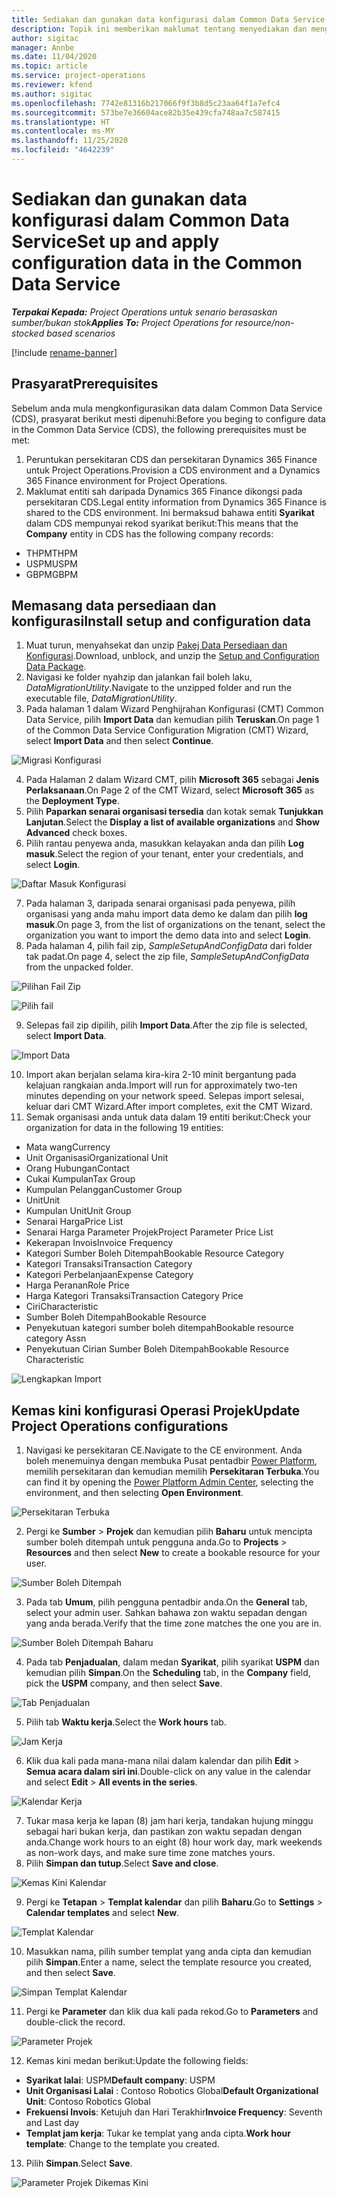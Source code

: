 ```yaml
---
title: Sediakan dan gunakan data konfigurasi dalam Common Data Service
description: Topik ini memberikan maklumat tentang menyediakan dan menggunakan data konfigurasi dalam Operasi Projek.
author: sigitac
manager: Annbe
ms.date: 11/04/2020
ms.topic: article
ms.service: project-operations
ms.reviewer: kfend
ms.author: sigitac
ms.openlocfilehash: 7742e81316b217066f9f3b8d5c23aa64f1a7efc4
ms.sourcegitcommit: 573be7e36604ace82b35e439cfa748aa7c587415
ms.translationtype: HT
ms.contentlocale: ms-MY
ms.lasthandoff: 11/25/2020
ms.locfileid: "4642239"
---
```

# <a name="set-up-and-apply-configuration-data-in-the-common-data-service"></a><span data-ttu-id="d109c-103">Sediakan dan gunakan data konfigurasi dalam Common Data Service</span><span class="sxs-lookup"><span data-stu-id="d109c-103">Set up and apply configuration data in the Common Data Service</span></span> 

<span data-ttu-id="d109c-104">_**Terpakai Kepada:** Project Operations untuk senario berasaskan sumber/bukan stok_</span><span class="sxs-lookup"><span data-stu-id="d109c-104">_**Applies To:** Project Operations for resource/non-stocked based scenarios_</span></span>

[!include [rename-banner](~/includes/cc-data-platform-banner.md)]

## <a name="prerequisites"></a><span data-ttu-id="d109c-105">Prasyarat</span><span class="sxs-lookup"><span data-stu-id="d109c-105">Prerequisites</span></span>

<span data-ttu-id="d109c-106">Sebelum anda mula mengkonfigurasikan data dalam Common Data Service (CDS), prasyarat berikut mesti dipenuhi:</span><span class="sxs-lookup"><span data-stu-id="d109c-106">Before you beging to configure data in the Common Data Service (CDS), the following prerequisites must be met:</span></span>

1.  <span data-ttu-id="d109c-107">Peruntukan persekitaran CDS dan persekitaran Dynamics 365 Finance untuk Project Operations.</span><span class="sxs-lookup"><span data-stu-id="d109c-107">Provision a CDS environment and a Dynamics 365 Finance environment for Project Operations.</span></span>
2.  <span data-ttu-id="d109c-108">Maklumat entiti sah daripada Dynamics 365 Finance dikongsi pada persekitaran CDS.</span><span class="sxs-lookup"><span data-stu-id="d109c-108">Legal entity information from Dynamics 365 Finance is shared to the CDS environment.</span></span> <span data-ttu-id="d109c-109">Ini bermaksud bahawa entiti **Syarikat** dalam CDS mempunyai rekod syarikat berikut:</span><span class="sxs-lookup"><span data-stu-id="d109c-109">This means that the **Company** entity in CDS has the following company records:</span></span>
  - <span data-ttu-id="d109c-110">THPM</span><span class="sxs-lookup"><span data-stu-id="d109c-110">THPM</span></span>
  - <span data-ttu-id="d109c-111">USPM</span><span class="sxs-lookup"><span data-stu-id="d109c-111">USPM</span></span>
  - <span data-ttu-id="d109c-112">GBPM</span><span class="sxs-lookup"><span data-stu-id="d109c-112">GBPM</span></span>

## <a name="install-setup-and-configuration-data"></a><span data-ttu-id="d109c-113">Memasang data persediaan dan konfigurasi</span><span class="sxs-lookup"><span data-stu-id="d109c-113">Install setup and configuration data</span></span>

1. <span data-ttu-id="d109c-114">Muat turun, menyahsekat dan unzip [Pakej Data Persediaan dan Konfigurasi](https://download.microsoft.com/download/1/3/4/1349369c-6209-42b7-b3b4-5be0e67cacd8/ProjOpsSampleSetupData-%20Integrated%20UR1.zip).</span><span class="sxs-lookup"><span data-stu-id="d109c-114">Download, unblock, and unzip the [Setup and Configuration Data Package](https://download.microsoft.com/download/1/3/4/1349369c-6209-42b7-b3b4-5be0e67cacd8/ProjOpsSampleSetupData-%20Integrated%20UR1.zip).</span></span>
2. <span data-ttu-id="d109c-115">Navigasi ke folder nyahzip dan jalankan fail boleh laku, *DataMigrationUtility*.</span><span class="sxs-lookup"><span data-stu-id="d109c-115">Navigate to the unzipped folder and run the executable file, *DataMigrationUtility*.</span></span>
3. <span data-ttu-id="d109c-116">Pada halaman 1 dalam Wizard Penghijrahan Konfigurasi (CMT) Common Data Service, pilih **Import Data** dan kemudian pilih **Teruskan**.</span><span class="sxs-lookup"><span data-stu-id="d109c-116">On page 1 of the Common Data Service Configuration Migration (CMT) Wizard, select **Import Data** and then select **Continue**.</span></span>

![Migrasi Konfigurasi](./media/1ConfigurationMigration.png)

4. <span data-ttu-id="d109c-118">Pada Halaman 2 dalam Wizard CMT, pilih **Microsoft 365** sebagai **Jenis Perlaksanaan**.</span><span class="sxs-lookup"><span data-stu-id="d109c-118">On Page 2 of the CMT Wizard, select **Microsoft 365** as the **Deployment Type**.</span></span>
5. <span data-ttu-id="d109c-119">Pilih **Paparkan senarai organisasi tersedia** dan kotak semak **Tunjukkan Lanjutan**.</span><span class="sxs-lookup"><span data-stu-id="d109c-119">Select the **Display a list of available organizations** and **Show Advanced** check boxes.</span></span>
6. <span data-ttu-id="d109c-120">Pilih rantau penyewa anda, masukkan kelayakan anda dan pilih **Log masuk**.</span><span class="sxs-lookup"><span data-stu-id="d109c-120">Select the region of your tenant, enter your credentials, and select **Login**.</span></span>

![Daftar Masuk Konfigurasi](./media/2ConfigurationSignin.png)

7. <span data-ttu-id="d109c-122">Pada halaman 3, daripada senarai organisasi pada penyewa, pilih organisasi yang anda mahu import data demo ke dalam dan pilih **log masuk**.</span><span class="sxs-lookup"><span data-stu-id="d109c-122">On page 3, from the list of organizations on the tenant, select the organization you want to import the demo data into and select **Login**.</span></span>
8. <span data-ttu-id="d109c-123">Pada halaman 4, pilih fail zip, *SampleSetupAndConfigData* dari folder tak padat.</span><span class="sxs-lookup"><span data-stu-id="d109c-123">On page 4, select the zip file, *SampleSetupAndConfigData* from the unpacked folder.</span></span>

![Pilihan Fail Zip](./media/3ZipFile.png)

![Pilih fail](./media/4SelectAFile.png)

9. <span data-ttu-id="d109c-126">Selepas fail zip dipilih, pilih **Import Data**.</span><span class="sxs-lookup"><span data-stu-id="d109c-126">After the zip file is selected, select **Import Data**.</span></span>

![Import Data](./media/5ImportData.png)

10. <span data-ttu-id="d109c-128">Import akan berjalan selama kira-kira 2-10 minit bergantung pada kelajuan rangkaian anda.</span><span class="sxs-lookup"><span data-stu-id="d109c-128">Import will run for approximately two-ten minutes depending on your network speed.</span></span> <span data-ttu-id="d109c-129">Selepas import selesai, keluar dari CMT Wizard.</span><span class="sxs-lookup"><span data-stu-id="d109c-129">After import completes, exit the CMT Wizard.</span></span> 
11. <span data-ttu-id="d109c-130">Semak organisasi anda untuk data dalam 19 entiti berikut:</span><span class="sxs-lookup"><span data-stu-id="d109c-130">Check your organization for data in the following 19 entities:</span></span>

  - <span data-ttu-id="d109c-131">Mata wang</span><span class="sxs-lookup"><span data-stu-id="d109c-131">Currency</span></span>
  - <span data-ttu-id="d109c-132">Unit Organisasi</span><span class="sxs-lookup"><span data-stu-id="d109c-132">Organizational Unit</span></span>
  - <span data-ttu-id="d109c-133">Orang Hubungan</span><span class="sxs-lookup"><span data-stu-id="d109c-133">Contact</span></span>
  - <span data-ttu-id="d109c-134">Cukai Kumpulan</span><span class="sxs-lookup"><span data-stu-id="d109c-134">Tax Group</span></span>
  - <span data-ttu-id="d109c-135">Kumpulan Pelanggan</span><span class="sxs-lookup"><span data-stu-id="d109c-135">Customer Group</span></span>
  - <span data-ttu-id="d109c-136">Unit</span><span class="sxs-lookup"><span data-stu-id="d109c-136">Unit</span></span>
  - <span data-ttu-id="d109c-137">Kumpulan Unit</span><span class="sxs-lookup"><span data-stu-id="d109c-137">Unit Group</span></span>
  - <span data-ttu-id="d109c-138">Senarai Harga</span><span class="sxs-lookup"><span data-stu-id="d109c-138">Price List</span></span>
  - <span data-ttu-id="d109c-139">Senarai Harga Parameter Projek</span><span class="sxs-lookup"><span data-stu-id="d109c-139">Project Parameter Price List</span></span>
  - <span data-ttu-id="d109c-140">Kekerapan Invois</span><span class="sxs-lookup"><span data-stu-id="d109c-140">Invoice Frequency</span></span>
  - <span data-ttu-id="d109c-141">Kategori Sumber Boleh Ditempah</span><span class="sxs-lookup"><span data-stu-id="d109c-141">Bookable Resource Category</span></span>
  - <span data-ttu-id="d109c-142">Kategori Transaksi</span><span class="sxs-lookup"><span data-stu-id="d109c-142">Transaction Category</span></span>
  - <span data-ttu-id="d109c-143">Kategori Perbelanjaan</span><span class="sxs-lookup"><span data-stu-id="d109c-143">Expense Category</span></span>
  - <span data-ttu-id="d109c-144">Harga Peranan</span><span class="sxs-lookup"><span data-stu-id="d109c-144">Role Price</span></span>
  - <span data-ttu-id="d109c-145">Harga Kategori Transaksi</span><span class="sxs-lookup"><span data-stu-id="d109c-145">Transaction Category Price</span></span>
  - <span data-ttu-id="d109c-146">Ciri</span><span class="sxs-lookup"><span data-stu-id="d109c-146">Characteristic</span></span>
  - <span data-ttu-id="d109c-147">Sumber Boleh Ditempah</span><span class="sxs-lookup"><span data-stu-id="d109c-147">Bookable Resource</span></span>
  - <span data-ttu-id="d109c-148">Penyekutuan kategori sumber boleh ditempah</span><span class="sxs-lookup"><span data-stu-id="d109c-148">Bookable resource category Assn</span></span>
  - <span data-ttu-id="d109c-149">Penyekutuan Cirian Sumber Boleh Ditempah</span><span class="sxs-lookup"><span data-stu-id="d109c-149">Bookable Resource Characteristic</span></span>

![Lengkapkan Import](./media/6CompleteImport.png)

## <a name="update-project-operations-configurations"></a><span data-ttu-id="d109c-151">Kemas kini konfigurasi Operasi Projek</span><span class="sxs-lookup"><span data-stu-id="d109c-151">Update Project Operations configurations</span></span>

1. <span data-ttu-id="d109c-152">Navigasi ke persekitaran CE.</span><span class="sxs-lookup"><span data-stu-id="d109c-152">Navigate to the CE environment.</span></span> <span data-ttu-id="d109c-153">Anda boleh menemuinya dengan membuka Pusat pentadbir [Power Platform](https://admin.powerplatform.microsoft.com/environments), memilih persekitaran dan kemudian memilih **Persekitaran Terbuka**.</span><span class="sxs-lookup"><span data-stu-id="d109c-153">You can find it by opening the [Power Platform Admin Center](https://admin.powerplatform.microsoft.com/environments), selecting the environment, and then selecting **Open Environment**.</span></span> 

![Persekitaran Terbuka](./media/7OpenEnvironment.png)

2. <span data-ttu-id="d109c-155">Pergi ke **Sumber** > **Projek** dan kemudian pilih **Baharu** untuk mencipta sumber boleh ditempah untuk pengguna anda.</span><span class="sxs-lookup"><span data-stu-id="d109c-155">Go to **Projects** > **Resources** and then select **New** to create a bookable resource for your user.</span></span>

![Sumber Boleh Ditempah](./media/8BookableResources.png)

3. <span data-ttu-id="d109c-157">Pada tab **Umum**, pilih pengguna pentadbir anda.</span><span class="sxs-lookup"><span data-stu-id="d109c-157">On the **General** tab, select your admin user.</span></span> <span data-ttu-id="d109c-158">Sahkan bahawa zon waktu sepadan dengan yang anda berada.</span><span class="sxs-lookup"><span data-stu-id="d109c-158">Verify that the time zone matches the one you are in.</span></span> 

![Sumber Boleh Ditempah Baharu](./media/9NewBookableResource.png)

4. <span data-ttu-id="d109c-160">Pada tab **Penjadualan**, dalam medan **Syarikat**, pilih syarikat **USPM** dan kemudian pilih **Simpan**.</span><span class="sxs-lookup"><span data-stu-id="d109c-160">On the **Scheduling** tab, in the **Company** field, pick the **USPM** company, and then select **Save**.</span></span> 

![Tab Penjadualan](./media/10SchedulingTab.png)

5. <span data-ttu-id="d109c-162">Pilih tab **Waktu kerja**.</span><span class="sxs-lookup"><span data-stu-id="d109c-162">Select the **Work hours** tab.</span></span>  

![Jam Kerja](./media/11WorkHours.png)

6. <span data-ttu-id="d109c-164">Klik dua kali pada mana-mana nilai dalam kalendar dan pilih **Edit** > **Semua acara dalam siri ini**.</span><span class="sxs-lookup"><span data-stu-id="d109c-164">Double-click on any value in the calendar and select **Edit** > **All events in the series**.</span></span> 

![Kalendar Kerja](./media/12WorkCalendar.png)

7. <span data-ttu-id="d109c-166">Tukar masa kerja ke lapan (8) jam hari kerja, tandakan hujung minggu sebagai hari bukan kerja, dan pastikan zon waktu sepadan dengan anda.</span><span class="sxs-lookup"><span data-stu-id="d109c-166">Change work hours to an eight (8) hour work day, mark weekends as non-work days, and make sure time zone matches yours.</span></span> 
8. <span data-ttu-id="d109c-167">Pilih **Simpan dan tutup**.</span><span class="sxs-lookup"><span data-stu-id="d109c-167">Select **Save and close**.</span></span>

![Kemas Kini Kalendar](./media/13UpdateCalendar.png)

9. <span data-ttu-id="d109c-169">Pergi ke **Tetapan** > **Templat kalendar** dan pilih **Baharu**.</span><span class="sxs-lookup"><span data-stu-id="d109c-169">Go to **Settings** > **Calendar templates** and select **New**.</span></span>
 
 ![Templat Kalendar](./media/14CalendarTemplates.png)
 
 10. <span data-ttu-id="d109c-171">Masukkan nama, pilih sumber templat yang anda cipta dan kemudian pilih **Simpan**.</span><span class="sxs-lookup"><span data-stu-id="d109c-171">Enter a name, select the template resource you created, and then select **Save**.</span></span> 
 
 ![Simpan Templat Kalendar](./media/15SaveCalendarTemplate.png)
 
 11. <span data-ttu-id="d109c-173">Pergi ke **Parameter** dan klik dua kali pada rekod.</span><span class="sxs-lookup"><span data-stu-id="d109c-173">Go to **Parameters** and double-click the record.</span></span> 
 
 ![Parameter Projek](./media/16ProjectParameters.png)
 
12. <span data-ttu-id="d109c-175">Kemas kini medan berikut:</span><span class="sxs-lookup"><span data-stu-id="d109c-175">Update the following fields:</span></span>

 - <span data-ttu-id="d109c-176">**Syarikat lalai**: USPM</span><span class="sxs-lookup"><span data-stu-id="d109c-176">**Default company**: USPM</span></span>
 - <span data-ttu-id="d109c-177">**Unit Organisasi Lalai** : Contoso Robotics Global</span><span class="sxs-lookup"><span data-stu-id="d109c-177">**Default Organizational Unit**: Contoso Robotics Global</span></span>
 - <span data-ttu-id="d109c-178">**Frekuensi Invois**: Ketujuh dan Hari Terakhir</span><span class="sxs-lookup"><span data-stu-id="d109c-178">**Invoice Frequency**: Seventh and Last day</span></span>
 - <span data-ttu-id="d109c-179">**Templat jam kerja**: Tukar ke templat yang anda cipta.</span><span class="sxs-lookup"><span data-stu-id="d109c-179">**Work hour template**: Change to the template you created.</span></span>

13. <span data-ttu-id="d109c-180">Pilih **Simpan**.</span><span class="sxs-lookup"><span data-stu-id="d109c-180">Select **Save**.</span></span> 

![Parameter Projek Dikemas Kini](./media/17UpdatedProjectParameters.png)

